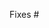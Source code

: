 <!--
Thank you for submitting a pull request!

Here's a checklist you might find useful.
* [ ] There is an associated issue that is labeled 'Bug' or 'help wanted'
* [ ] Code is up-to-date with the `master` branch
* [ ] You've successfully run `gulp runtests` locally
* [ ] There are new or updated unit tests validating the change

Refer to CONTRIBUTING.MD for more details.
  https://github.com/Microsoft/TypeScript/blob/master/CONTRIBUTING.md
-->

Fixes #

